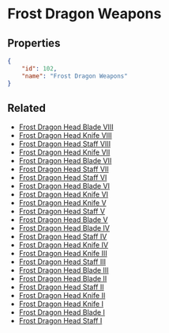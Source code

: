 # Frost Dragon Weapons

<no description available>

## Properties

```json
{
    "id": 102,
    "name": "Frost Dragon Weapons"
}
```

## Related

- [Frost Dragon Head Blade VIII](../items/13122-frost-dragon-head-blade-viii.md)
- [Frost Dragon Head Knife VIII](../items/13123-frost-dragon-head-knife-viii.md)
- [Frost Dragon Head Staff VIII](../items/13124-frost-dragon-head-staff-viii.md)
- [Frost Dragon Head Knife VII](../items/6404-frost-dragon-head-knife-vii.md)
- [Frost Dragon Head Blade VII](../items/6390-frost-dragon-head-blade-vii.md)
- [Frost Dragon Head Staff VII](../items/6397-frost-dragon-head-staff-vii.md)
- [Frost Dragon Head Staff VI](../items/6396-frost-dragon-head-staff-vi.md)
- [Frost Dragon Head Blade VI](../items/6389-frost-dragon-head-blade-vi.md)
- [Frost Dragon Head Knife VI](../items/6403-frost-dragon-head-knife-vi.md)
- [Frost Dragon Head Knife V](../items/6402-frost-dragon-head-knife-v.md)
- [Frost Dragon Head Staff V](../items/6395-frost-dragon-head-staff-v.md)
- [Frost Dragon Head Blade V](../items/6388-frost-dragon-head-blade-v.md)
- [Frost Dragon Head Blade IV](../items/6387-frost-dragon-head-blade-iv.md)
- [Frost Dragon Head Staff IV](../items/6394-frost-dragon-head-staff-iv.md)
- [Frost Dragon Head Knife IV](../items/6401-frost-dragon-head-knife-iv.md)
- [Frost Dragon Head Knife III](../items/6400-frost-dragon-head-knife-iii.md)
- [Frost Dragon Head Staff III](../items/6393-frost-dragon-head-staff-iii.md)
- [Frost Dragon Head Blade III](../items/6386-frost-dragon-head-blade-iii.md)
- [Frost Dragon Head Blade II](../items/6385-frost-dragon-head-blade-ii.md)
- [Frost Dragon Head Staff II](../items/6392-frost-dragon-head-staff-ii.md)
- [Frost Dragon Head Knife II](../items/6399-frost-dragon-head-knife-ii.md)
- [Frost Dragon Head Knife I](../items/6398-frost-dragon-head-knife-i.md)
- [Frost Dragon Head Blade I](../items/6384-frost-dragon-head-blade-i.md)
- [Frost Dragon Head Staff I](../items/6391-frost-dragon-head-staff-i.md)

